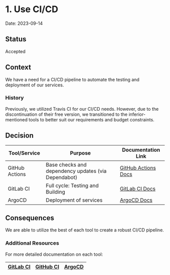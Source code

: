 # 1. Use CI/CD

Date: 2023-09-14

## Status

Accepted

## Context

We have a need for a CI/CD pipeline to automate the testing and deployment of our services.

### History

Previously, we utilized Travis CI for our CI/CD needs. However, due to the discontinuation of their free version, 
we transitioned to the inferior-mentioned tools to better suit our requirements and budget constraints.

## Decision

| Tool/Service    | Purpose                                                   | Documentation Link                                       |
|-----------------|-----------------------------------------------------------|----------------------------------------------------------|
| GitHub Actions  | Base checks and dependency updates (via Dependabot)       | [GitHub Actions Docs](https://docs.github.com/actions)   |
| GitLab CI       | Full cycle: Testing and Building                          | [GitLab CI Docs](https://docs.gitlab.com/ee/ci/)         |
| ArgoCD          | Deployment of services                                    | [ArgoCD Docs](https://argo-cd.readthedocs.io/en/stable/) |


## Consequences

We are able to utilize the best of each tool to create a robust CI/CD pipeline.

### Additional Resources

For more detailed documentation on each tool:

| [GitLab CI](../../../gitlab/README.md) | [GitHub CI](../../../../.github/DOCS.md) | [ArgoCD](./../../../argocd/README.md) |
|----------------------------------------|------------------------------------------|---------------------------------------|
